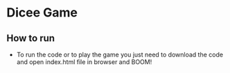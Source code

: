 # Dicee Game
## How to run

- To run the code or to play the game you just need to download the code and open index.html file in browser and BOOM! 
